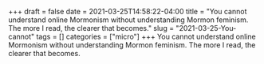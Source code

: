 +++draft = falsedate = 2021-03-25T14:58:22-04:00title = "You cannot understand online Mormonism without understanding Mormon feminism. The more I read, the clearer that becomes."slug = "2021-03-25-You-cannot"tags = []categories = ["micro"]+++You cannot understand online Mormonism without understanding Mormon feminism. The more I read, the clearer that becomes.